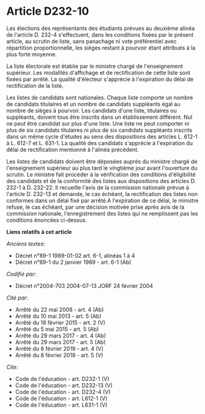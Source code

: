 # Article D232-10

Les élections des représentants des étudiants prévues au deuxième alinéa de l'article D. 232-4 s'effectuent, dans les
conditions fixées par le présent article, au scrutin de liste, sans panachage ni vote préférentiel avec répartition
proportionnelle, les sièges restant à pourvoir étant attribués à la plus forte moyenne. 

La liste électorale est établie par le ministre chargé de l'enseignement supérieur. Les modalités d'affichage et de
rectification de cette liste sont fixées par arrêté. La qualité d'électeur s'apprécie à l'expiration du délai de
rectification de la liste. 

Les listes de candidats sont nationales. Chaque liste comporte un nombre de candidats titulaires et un nombre de candidats
suppléants égal au nombre de sièges à pourvoir. Les candidats d'une liste, titulaires ou suppléants, doivent tous être
inscrits dans un établissement différent. Nul ne peut être candidat sur plus d'une liste. Une liste ne peut comporter ni plus
de six candidats titulaires ni plus de six candidats suppléants inscrits dans un même cycle d'études au sens des dispositions
des articles L. 612-1 à L. 612-7 et L. 631-1. La qualité des candidats s'apprécie à l'expiration du délai de rectification
mentionné à l'alinéa précédent. 

Les listes de candidats doivent être déposées auprès du ministre chargé de l'enseignement supérieur au plus tard le vingtième
jour avant l'ouverture du scrutin. Le ministre fait procéder à la vérification des conditions d'éligibilité des candidats et
de la conformité des listes aux dispositions des articles D. 232-1 à D. 232-22. Il recueille l'avis de la commission
nationale prévue à l'article D. 232-13 et demande, le cas échéant, la rectification des listes non conformes dans un délai
fixé par arrêté.A l'expiration de ce délai, le ministre refuse, le cas échéant, par une décision motivée prise après avis de
la commission nationale, l'enregistrement des listes qui ne remplissent pas les conditions énoncées ci-dessus.

**Liens relatifs à cet article**

_Anciens textes_:

  - Décret n°89-1 1989-01-02 art. 6-1, alinéas 1 à 4
  - Décret n°89-1 du 2 janvier 1989 - art. 6-1 (Ab)

_Codifié par_:

  - Décret n°2004-703 2004-07-13 JORF 24 février 2004

_Cité par_:

  - Arrêté du 22 mai 2008 - art. 4 (Ab)
  - Arrêté du 10 mai 2013 - art. 5 (Ab)
  - Arrêté du 18 février 2015 - art. 2 (V)
  - Arrêté du 5 mai 2015 - art. 5 (Ab)
  - Arrêté du 29 mars 2017 - art. 4 (Ab)
  - Arrêté du 29 mars 2017 - art. 5 (Ab)
  - Arrêté du 8 février 2019 - art. 4 (V)
  - Arrêté du 8 février 2019 - art. 5 (V)

_Cite_:

  - Code de l'éducation - art. D232-1 (V)
  - Code de l'éducation - art. D232-13 (V)
  - Code de l'éducation - art. D232-4 (V)
  - Code de l'éducation - art. L612-1 (V)
  - Code de l'éducation - art. L631-1 (V)
